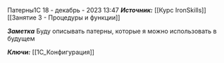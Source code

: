 
Патерны1С
 18 - декабрь - 2023  13:47 
***Источник:***  [[Курс IronSkills]] [[Занятие 3 - Процедуры и функции]]

***Заметка*** 
Буду описывать патерны, которые я можно использовать в будущем

***Ключи:*** [[1С_Конфигурация]]